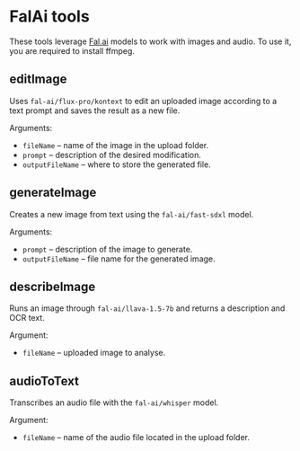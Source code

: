 # FalAi tools

These tools leverage [Fal.ai](https://fal.ai) models to work with images and audio.
To use it, you are required to install ffmpeg.

## editImage
Uses `fal-ai/flux-pro/kontext` to edit an uploaded image according to a text prompt and saves the result as a new file.

Arguments:
- `fileName` – name of the image in the upload folder.
- `prompt` – description of the desired modification.
- `outputFileName` – where to store the generated file.

## generateImage
Creates a new image from text using the `fal-ai/fast-sdxl` model.

Arguments:
- `prompt` – description of the image to generate.
- `outputFileName` – file name for the generated image.

## describeImage
Runs an image through `fal-ai/llava-1.5-7b` and returns a description and OCR text.

Argument:
- `fileName` – uploaded image to analyse.

## audioToText
Transcribes an audio file with the `fal-ai/whisper` model.

Argument:
- `fileName` – name of the audio file located in the upload folder.

